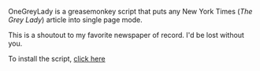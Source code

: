 OneGreyLady is a greasemonkey script that puts any New York Times
(_The Grey Lady_) article into single page mode.

This is a shoutout to my favorite newspaper of record.  I'd be lost
without you.

To install the script, [click here](https://github.com/marcua/onegreylady/raw/master/onegreylady.user.js)